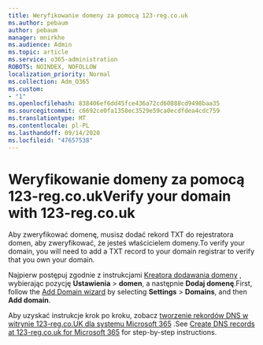 ```yaml
---
title: Weryfikowanie domeny za pomocą 123-reg.co.uk
ms.author: pebaum
author: pebaum
manager: mnirkhe
ms.audience: Admin
ms.topic: article
ms.service: o365-administration
ROBOTS: NOINDEX, NOFOLLOW
localization_priority: Normal
ms.collection: Adm_O365
ms.custom:
- "1"
ms.openlocfilehash: 838406ef6dd45fce436a72cd60888cd9498baa35
ms.sourcegitcommit: c6692ce0fa1358ec3529e59ca0ecdfdea4cdc759
ms.translationtype: MT
ms.contentlocale: pl-PL
ms.lasthandoff: 09/14/2020
ms.locfileid: "47657538"
---
```

# <a name="verify-your-domain-with-123-regcouk"></a><span data-ttu-id="e12d1-102">Weryfikowanie domeny za pomocą 123-reg.co.uk</span><span class="sxs-lookup"><span data-stu-id="e12d1-102">Verify your domain with 123-reg.co.uk</span></span>

<span data-ttu-id="e12d1-103">Aby zweryfikować domenę, musisz dodać rekord TXT do rejestratora domen, aby zweryfikować, że jesteś właścicielem domeny.</span><span class="sxs-lookup"><span data-stu-id="e12d1-103">To verify your domain, you will need to add a TXT record to your domain registrar to verify that you own your domain.</span></span> 

<span data-ttu-id="e12d1-104">Najpierw postępuj zgodnie z instrukcjami [Kreatora dodawania domeny](https://portal.office.com/adminportal/home#/Domains) , wybierając pozycję **Ustawienia** \> **domen**, a następnie **Dodaj domenę**.</span><span class="sxs-lookup"><span data-stu-id="e12d1-104">First, follow the [Add Domain wizard](https://portal.office.com/adminportal/home#/Domains) by selecting **Settings** \> **Domains**, and then **Add domain**.</span></span>
  
<span data-ttu-id="e12d1-105">Aby uzyskać instrukcje krok po kroku, zobacz [tworzenie rekordów DNS w witrynie 123-reg.co.UK dla systemu Microsoft 365](https://docs.microsoft.com/microsoft-365/admin/dns/create-dns-records-at-123-reg-co-uk) .</span><span class="sxs-lookup"><span data-stu-id="e12d1-105">See [Create DNS records at 123-reg.co.uk for Microsoft 365](https://docs.microsoft.com/microsoft-365/admin/dns/create-dns-records-at-123-reg-co-uk) for step-by-step instructions.</span></span>